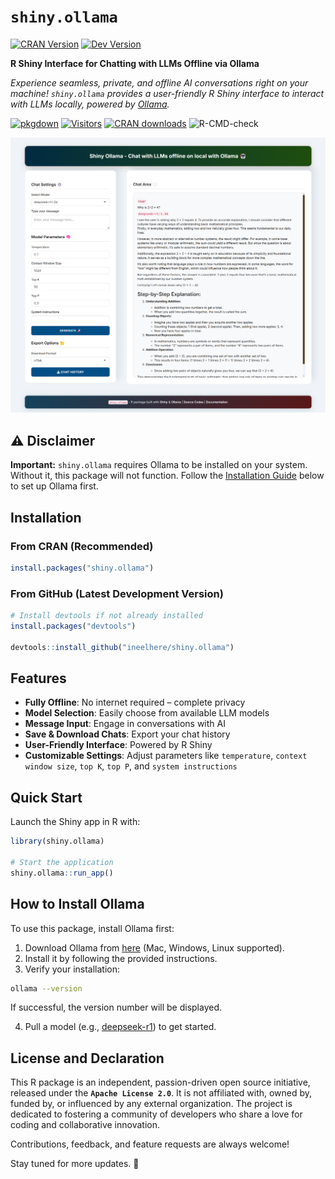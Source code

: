 # `shiny.ollama` 

[![CRAN Version](https://img.shields.io/cran/v/shiny.ollama)](https://cran.r-project.org/package=shiny.ollama)
[![Dev Version](https://img.shields.io/badge/dev-v0.1.2-blue)](https://github.com/ineelhere/shiny.ollama)

**R Shiny Interface for Chatting with LLMs Offline via Ollama**

*Experience seamless, private, and offline AI conversations right on your machine! `shiny.ollama` provides a user-friendly R Shiny interface to interact with LLMs locally, powered by [Ollama](https://ollama.com).*  

[![pkgdown](https://img.shields.io/badge/pkgdown-documentation-red.svg)](https://www.indraneelchakraborty.com/shiny.ollama/)
[![Visitors](https://hits.sh/github.com/ineelhere/shiny.ollama.svg?label=Visitors&style=flat-square)](https://hits.sh/github.com/ineelhere/shiny.ollama/)
[![CRAN downloads](https://cranlogs.r-pkg.org/badges/shiny.ollama)](https://CRAN.R-project.org/package=shiny.ollama)
![R-CMD-check](https://github.com/ineelhere/shiny.ollama/actions/workflows/R-CMD-check.yaml/badge.svg)

![](https://raw.githubusercontent.com/ineelhere/shiny.ollama/refs/heads/main/shiny_ollama_ui.png)

## ⚠️ Disclaimer  
**Important:** `shiny.ollama` requires Ollama to be installed on your system. Without it, this package will not function. Follow the [Installation Guide](#-how-to-install-ollama) below to set up Ollama first.  

##  Installation  
### From CRAN (Recommended)
```r
install.packages("shiny.ollama")
```

### From GitHub (Latest Development Version)
```r
# Install devtools if not already installed
install.packages("devtools")

devtools::install_github("ineelhere/shiny.ollama")
```

##  Features  
-  **Fully Offline**: No internet required – complete privacy
-  **Model Selection**: Easily choose from available LLM models
-  **Message Input**: Engage in conversations with AI
-  **Save & Download Chats**: Export your chat history
-  **User-Friendly Interface**: Powered by R Shiny
-  **Customizable Settings**: Adjust parameters like `temperature`, `context window size`, `top K`, `top P`, and `system instructions`

##  Quick Start  
Launch the Shiny app in R with:
```r
library(shiny.ollama)

# Start the application
shiny.ollama::run_app()
```

##  How to Install Ollama  
To use this package, install Ollama first:  

1.  Download Ollama from [here](https://ollama.com) (Mac, Windows, Linux supported).
2.  Install it by following the provided instructions.
3.  Verify your installation:
   ```sh
   ollama --version
   ```
   If successful, the version number will be displayed.

4.  Pull a model (e.g., [deepseek-r1](https://ollama.com/library/deepseek-r1)) to get started.

## License and Declaration
This R package is an independent, passion-driven open source initiative, released under the **`Apache License 2.0`**. It is not affiliated with, owned by, funded by, or influenced by any external organization. The project is dedicated to fostering a community of developers who share a love for coding and collaborative innovation.

 Contributions, feedback, and feature requests are always welcome! 
 
 Stay tuned for more updates. 🚀
